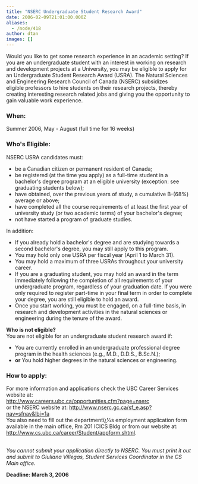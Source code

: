 ```yaml
---
title: "NSERC Undergraduate Student Research Award"
date: 2006-02-09T21:01:00.000Z
aliases:
  - /node/418
author: dtan
images: []
---
```


<div class="field field-name-body field-type-text-with-summary field-label-hidden"><div class="field-items"><div class="field-item even"><p>Would you like to get some research experience in an academic setting? If you are an undergraduate student with an interest in working on research and development projects at a University, you may be eligible to apply for an Undergraduate Student Research Award (USRA). The Natural Sciences and Engineering Research Council of Canada (NSERC) subsidizes<br>
eligible professors to hire students on their research projects, thereby creating interesting research related jobs and giving you the opportunity to gain valuable work experience.</p>
<h3>When:</h3>
<p>Summer 2006, May - August (full time for 16 weeks)</p>
<h3>Who&apos;s Eligible:</h3>
<p>NSERC USRA candidates must:</p>
<ul>
<li>be a Canadian citizen or permanent resident of Canada;</li>
<li>be registered (at the time you apply) as a full-time student in a bachelor&apos;s degree program at an eligible university (exception: see graduating students below);</li>
<li> have obtained, over the previous years of study, a cumulative B-(68%) average or above;</li>
<li>have completed all the course requirements of at least the first year of university study (or two academic terms) of your bachelor&apos;s degree;</li>
<li>not have started a program of graduate studies.</li>
</ul>
<p>In addition:</p>
<ul>
<li>If you already hold a bachelor&apos;s degree and are studying towards a second bachelor&apos;s degree, you may still apply to this program.</li>
<li>You may hold only one USRA per fiscal year (April 1 to March 31).</li>
<li>You may hold a maximum of three USRAs throughout your university career.</li>
<li>If you are a graduating student, you may hold an award in the term immediately following the completion of all requirements of your undergraduate program, regardless of your graduation date. If you were only required to register part-time in your final term in order to complete your degree, you are still eligible to hold an award.</li>
<li>Once you start working, you must be engaged, on a full-time basis, in research and development activities in the natural sciences or engineering during the tenure of the award.</li>
</ul>
<p><strong>Who is not eligible?</strong><br>
You are not eligible for an undergraduate student research award if:</p>
<ul>
<li>You are currently enrolled in an undergraduate professional degree program in the health sciences (e.g., M.D., D.D.S., B.Sc.N.);</li>
<li> <strong>or</strong> You hold higher degrees in the natural sciences or engineering.</li>
</ul>
<h3>How to apply:</h3>
<p>For more information and applications check the UBC Career Services website at:<br>
<a href="http://www.careers.ubc.ca/opportunities.cfm?page=nserc">http://www.careers.ubc.ca/opportunities.cfm?page=nserc</a><br>
or the NSERC website at: <a href="http://www.nserc.gc.ca/sf_e.asp?nav=sfnav&amp;lbi=1a">http://www.nserc.gc.ca/sf_e.asp?nav=sfnav&amp;lbi=1a</a><br>
You also need to fill out the department&#xEF;&#xBF;&#xBD;s employment application form available in the main office, Rm 201 ICICS Bldg or from our website at:<br>
<a href="http://www.cs.ubc.ca/career/Student/appform.shtml">http://www.cs.ubc.ca/career/Student/appform.shtml</a>.</p>
<p><em><br>
You cannot submit your application directly to NSERC.  You must print it out and submit to Giuliana Villegas, Student Services Coordinator in the CS Main office.</em></p>
<p><strong>Deadline: March 3, 2006</strong></p>
</div></div></div>    <footer>
          </footer>

